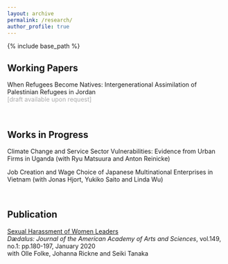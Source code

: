 ```yaml
---
layout: archive
permalink: /research/
author_profile: true
---
```


{% include base_path %}

## Working Papers
When Refugees Become Natives: Intergenerational Assimilation of Palestinian Refugees in Jordan <br/>
<span style="color: DarkGrey">[draft available upon request]</span>

<br/>

## Works in Progress

Climate Change and Service Sector Vulnerabilities: Evidence from Urban Firms in Uganda (with Ryu Matsuura and Anton Reinicke) 

Job Creation and Wage Choice of Japanese Multinational Enterprises in Vietnam (with Jonas Hjort, Yukiko Saito and Linda Wu)

<br/>

## Publication 

[Sexual Harassment of Women Leaders](https://direct.mit.edu/daed/article/149/1/180/27310/Sexual-Harassment-of-Women-Leaders) <br/>
*Dædalus: Journal of the American Academy of Arts and Sciences*, vol.149, no.1: pp.180-197, January 2020 <br/>
with Olle Folke, Johanna Rickne and Seiki Tanaka
